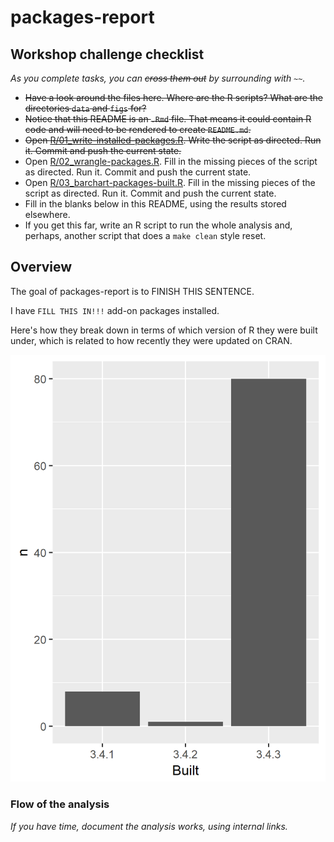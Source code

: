 
<!-- README.md is generated from README.Rmd. Please edit that file -->
packages-report
===============

Workshop challenge checklist
----------------------------

*As you complete tasks, you can ~~cross them out~~ by surrounding with `~~`.*

-   ~~Have a look around the files here. Where are the R scripts? What are the directories `data` and `figs` for?~~
-   ~~Notice that this README is an `.Rmd` file. That means it could contain R code and will need to be rendered to create `README.md`.~~
-   ~~Open [R/01\_write-installed-packages.R](R/01_write-installed-packages.R). Write the script as directed. Run it. Commit and push the current state.~~
-   Open [R/02\_wrangle-packages.R](R/02_wrangle-packages.R). Fill in the missing pieces of the script as directed. Run it. Commit and push the current state.
-   Open [R/03\_barchart-packages-built.R](R/03_barchart-packages-built.R). Fill in the missing pieces of the script as directed. Run it. Commit and push the current state.
-   Fill in the blanks below in this README, using the results stored elsewhere.
-   If you get this far, write an R script to run the whole analysis and, perhaps, another script that does a `make clean` style reset.

Overview
--------

The goal of packages-report is to FINISH THIS SENTENCE.

I have `FILL THIS IN!!!` add-on packages installed.

Here's how they break down in terms of which version of R they were built under, which is related to how recently they were updated on CRAN.

![](figs/built-barchart.png)

### Flow of the analysis

*If you have time, document the analysis works, using internal links.*

